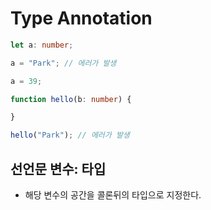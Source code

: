 # Type Annotation

```typescript
let a: number;

a = "Park"; // 에러가 발생

a = 39;

function hello(b: number) {

}

hello("Park"); // 에러가 발생
```
## 선언문 변수: 타입
- 해당 변수의 공간을 콜론뒤의 타입으로 지정한다.